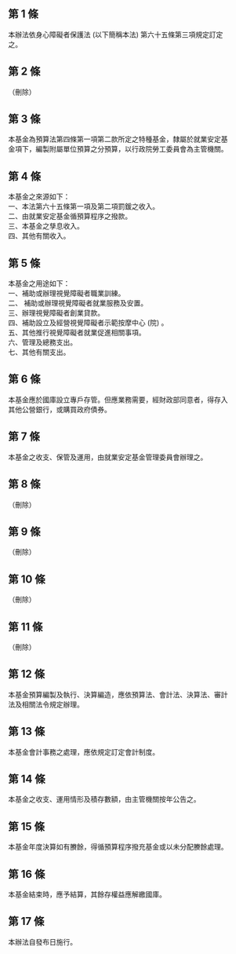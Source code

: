 第 1 條
-------
本辦法依身心障礙者保護法 (以下簡稱本法) 第六十五條第三項規定訂定  
之。

第 2 條
-------
（刪除）

第 3 條
-------
本基金為預算法第四條第一項第二款所定之特種基金，隸屬於就業安定基  
金項下，編製附屬單位預算之分預算，以行政院勞工委員會為主管機關。

第 4 條
-------
本基金之來源如下：  
一、本法第六十五條第一項及第二項罰鍰之收入。  
二、由就業安定基金循預算程序之撥款。  
三、本基金之孳息收入。  
四、其他有關收入。

第 5 條
-------
本基金之用途如下：  
一、補助或辦理視覺障礙者職業訓練。  
二、 補助或辦理視覺障礙者就業服務及安置。  
三、辦理視覺障礙者創業貸款。  
四、補助設立及經營視覺障礙者示範按摩中心 (院) 。  
五、其他推行視覺障礙者就業促進相關事項。  
六、管理及總務支出。  
七、其他有關支出。

第 6 條
-------
本基金應於國庫設立專戶存管。但應業務需要，經財政部同意者，得存入  
其他公營銀行，或購買政府債券。

第 7 條
-------
本基金之收支、保管及運用，由就業安定基金管理委員會辦理之。

第 8 條
-------
（刪除）

第 9 條
-------
（刪除）

第 10 條
--------
（刪除）

第 11 條
--------
（刪除）

第 12 條
--------
本基金預算編製及執行、決算編造，應依預算法、會計法、決算法、審計  
法及相關法令規定辦理。

第 13 條
--------
本基金會計事務之處理，應依規定訂定會計制度。

第 14 條
--------
本基金之收支、運用情形及積存數額，由主管機關按年公告之。

第 15 條
--------
本基金年度決算如有賸餘，得循預算程序撥充基金或以未分配賸餘處理。

第 16 條
--------
本基金結束時，應予結算，其餘存權益應解繳國庫。

第 17 條
--------
本辦法自發布日施行。

